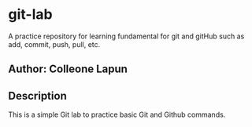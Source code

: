 # git-lab
A practice repository for learning fundamental for git and gitHub such as add, commit, push, pull, etc.

## Author: Colleone Lapun

## Description
This is a simple Git lab to practice basic Git and Github commands.